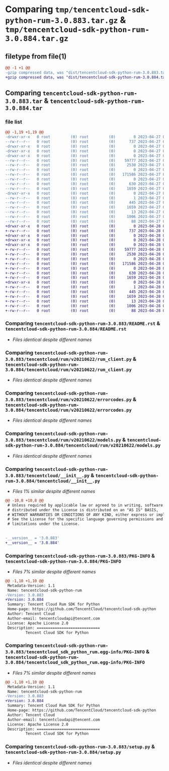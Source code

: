 # Comparing `tmp/tencentcloud-sdk-python-rum-3.0.883.tar.gz` & `tmp/tencentcloud-sdk-python-rum-3.0.884.tar.gz`

## filetype from file(1)

```diff
@@ -1 +1 @@
-gzip compressed data, was "dist/tencentcloud-sdk-python-rum-3.0.883.tar", last modified: Thu Apr 27 00:46:43 2023, max compression
+gzip compressed data, was "dist/tencentcloud-sdk-python-rum-3.0.884.tar", last modified: Fri Apr 28 02:36:58 2023, max compression
```

## Comparing `tencentcloud-sdk-python-rum-3.0.883.tar` & `tencentcloud-sdk-python-rum-3.0.884.tar`

### file list

```diff
@@ -1,19 +1,19 @@
-drwxr-xr-x   0 root         (0) root         (0)        0 2023-04-27 00:46:43.000000 tencentcloud-sdk-python-rum-3.0.883/
--rw-r--r--   0 root         (0) root         (0)      737 2023-04-27 00:46:43.000000 tencentcloud-sdk-python-rum-3.0.883/README.rst
-drwxr-xr-x   0 root         (0) root         (0)        0 2023-04-27 00:46:43.000000 tencentcloud-sdk-python-rum-3.0.883/tencentcloud/
-drwxr-xr-x   0 root         (0) root         (0)        0 2023-04-27 00:46:43.000000 tencentcloud-sdk-python-rum-3.0.883/tencentcloud/rum/
-drwxr-xr-x   0 root         (0) root         (0)        0 2023-04-27 00:46:43.000000 tencentcloud-sdk-python-rum-3.0.883/tencentcloud/rum/v20210622/
--rw-r--r--   0 root         (0) root         (0)    59777 2023-04-27 00:46:43.000000 tencentcloud-sdk-python-rum-3.0.883/tencentcloud/rum/v20210622/rum_client.py
--rw-r--r--   0 root         (0) root         (0)     2530 2023-04-27 00:46:43.000000 tencentcloud-sdk-python-rum-3.0.883/tencentcloud/rum/v20210622/errorcodes.py
--rw-r--r--   0 root         (0) root         (0)        0 2023-04-27 00:46:43.000000 tencentcloud-sdk-python-rum-3.0.883/tencentcloud/rum/v20210622/__init__.py
--rw-r--r--   0 root         (0) root         (0)   171586 2023-04-27 00:46:43.000000 tencentcloud-sdk-python-rum-3.0.883/tencentcloud/rum/v20210622/models.py
--rw-r--r--   0 root         (0) root         (0)        0 2023-04-27 00:46:43.000000 tencentcloud-sdk-python-rum-3.0.883/tencentcloud/rum/__init__.py
--rw-r--r--   0 root         (0) root         (0)      630 2023-04-27 00:46:43.000000 tencentcloud-sdk-python-rum-3.0.883/tencentcloud/__init__.py
--rw-r--r--   0 root         (0) root         (0)     1659 2023-04-27 00:46:43.000000 tencentcloud-sdk-python-rum-3.0.883/PKG-INFO
-drwxr-xr-x   0 root         (0) root         (0)        0 2023-04-27 00:46:43.000000 tencentcloud-sdk-python-rum-3.0.883/tencentcloud_sdk_python_rum.egg-info/
--rw-r--r--   0 root         (0) root         (0)        1 2023-04-27 00:46:43.000000 tencentcloud-sdk-python-rum-3.0.883/tencentcloud_sdk_python_rum.egg-info/dependency_links.txt
--rw-r--r--   0 root         (0) root         (0)      445 2023-04-27 00:46:43.000000 tencentcloud-sdk-python-rum-3.0.883/tencentcloud_sdk_python_rum.egg-info/SOURCES.txt
--rw-r--r--   0 root         (0) root         (0)     1659 2023-04-27 00:46:43.000000 tencentcloud-sdk-python-rum-3.0.883/tencentcloud_sdk_python_rum.egg-info/PKG-INFO
--rw-r--r--   0 root         (0) root         (0)       13 2023-04-27 00:46:43.000000 tencentcloud-sdk-python-rum-3.0.883/tencentcloud_sdk_python_rum.egg-info/top_level.txt
--rw-r--r--   0 root         (0) root         (0)     1006 2023-04-27 00:46:43.000000 tencentcloud-sdk-python-rum-3.0.883/setup.py
--rw-r--r--   0 root         (0) root         (0)       88 2023-04-27 00:46:43.000000 tencentcloud-sdk-python-rum-3.0.883/setup.cfg
+drwxr-xr-x   0 root         (0) root         (0)        0 2023-04-28 02:36:58.000000 tencentcloud-sdk-python-rum-3.0.884/
+-rw-r--r--   0 root         (0) root         (0)      737 2023-04-28 02:36:58.000000 tencentcloud-sdk-python-rum-3.0.884/README.rst
+drwxr-xr-x   0 root         (0) root         (0)        0 2023-04-28 02:36:58.000000 tencentcloud-sdk-python-rum-3.0.884/tencentcloud/
+drwxr-xr-x   0 root         (0) root         (0)        0 2023-04-28 02:36:58.000000 tencentcloud-sdk-python-rum-3.0.884/tencentcloud/rum/
+drwxr-xr-x   0 root         (0) root         (0)        0 2023-04-28 02:36:58.000000 tencentcloud-sdk-python-rum-3.0.884/tencentcloud/rum/v20210622/
+-rw-r--r--   0 root         (0) root         (0)    59777 2023-04-28 02:36:58.000000 tencentcloud-sdk-python-rum-3.0.884/tencentcloud/rum/v20210622/rum_client.py
+-rw-r--r--   0 root         (0) root         (0)     2530 2023-04-28 02:36:58.000000 tencentcloud-sdk-python-rum-3.0.884/tencentcloud/rum/v20210622/errorcodes.py
+-rw-r--r--   0 root         (0) root         (0)        0 2023-04-28 02:36:58.000000 tencentcloud-sdk-python-rum-3.0.884/tencentcloud/rum/v20210622/__init__.py
+-rw-r--r--   0 root         (0) root         (0)   171586 2023-04-28 02:36:58.000000 tencentcloud-sdk-python-rum-3.0.884/tencentcloud/rum/v20210622/models.py
+-rw-r--r--   0 root         (0) root         (0)        0 2023-04-28 02:36:58.000000 tencentcloud-sdk-python-rum-3.0.884/tencentcloud/rum/__init__.py
+-rw-r--r--   0 root         (0) root         (0)      630 2023-04-28 02:36:58.000000 tencentcloud-sdk-python-rum-3.0.884/tencentcloud/__init__.py
+-rw-r--r--   0 root         (0) root         (0)     1659 2023-04-28 02:36:58.000000 tencentcloud-sdk-python-rum-3.0.884/PKG-INFO
+drwxr-xr-x   0 root         (0) root         (0)        0 2023-04-28 02:36:58.000000 tencentcloud-sdk-python-rum-3.0.884/tencentcloud_sdk_python_rum.egg-info/
+-rw-r--r--   0 root         (0) root         (0)        1 2023-04-28 02:36:58.000000 tencentcloud-sdk-python-rum-3.0.884/tencentcloud_sdk_python_rum.egg-info/dependency_links.txt
+-rw-r--r--   0 root         (0) root         (0)      445 2023-04-28 02:36:58.000000 tencentcloud-sdk-python-rum-3.0.884/tencentcloud_sdk_python_rum.egg-info/SOURCES.txt
+-rw-r--r--   0 root         (0) root         (0)     1659 2023-04-28 02:36:58.000000 tencentcloud-sdk-python-rum-3.0.884/tencentcloud_sdk_python_rum.egg-info/PKG-INFO
+-rw-r--r--   0 root         (0) root         (0)       13 2023-04-28 02:36:58.000000 tencentcloud-sdk-python-rum-3.0.884/tencentcloud_sdk_python_rum.egg-info/top_level.txt
+-rw-r--r--   0 root         (0) root         (0)     1006 2023-04-28 02:36:58.000000 tencentcloud-sdk-python-rum-3.0.884/setup.py
+-rw-r--r--   0 root         (0) root         (0)       88 2023-04-28 02:36:58.000000 tencentcloud-sdk-python-rum-3.0.884/setup.cfg
```

### Comparing `tencentcloud-sdk-python-rum-3.0.883/README.rst` & `tencentcloud-sdk-python-rum-3.0.884/README.rst`

 * *Files identical despite different names*

### Comparing `tencentcloud-sdk-python-rum-3.0.883/tencentcloud/rum/v20210622/rum_client.py` & `tencentcloud-sdk-python-rum-3.0.884/tencentcloud/rum/v20210622/rum_client.py`

 * *Files identical despite different names*

### Comparing `tencentcloud-sdk-python-rum-3.0.883/tencentcloud/rum/v20210622/errorcodes.py` & `tencentcloud-sdk-python-rum-3.0.884/tencentcloud/rum/v20210622/errorcodes.py`

 * *Files identical despite different names*

### Comparing `tencentcloud-sdk-python-rum-3.0.883/tencentcloud/rum/v20210622/models.py` & `tencentcloud-sdk-python-rum-3.0.884/tencentcloud/rum/v20210622/models.py`

 * *Files identical despite different names*

### Comparing `tencentcloud-sdk-python-rum-3.0.883/tencentcloud/__init__.py` & `tencentcloud-sdk-python-rum-3.0.884/tencentcloud/__init__.py`

 * *Files 1% similar despite different names*

```diff
@@ -10,8 +10,8 @@
 # Unless required by applicable law or agreed to in writing, software
 # distributed under the License is distributed on an "AS IS" BASIS,
 # WITHOUT WARRANTIES OR CONDITIONS OF ANY KIND, either express or implied.
 # See the License for the specific language governing permissions and
 # limitations under the License.
 
 
-__version__ = '3.0.883'
+__version__ = '3.0.884'
```

### Comparing `tencentcloud-sdk-python-rum-3.0.883/PKG-INFO` & `tencentcloud-sdk-python-rum-3.0.884/PKG-INFO`

 * *Files 7% similar despite different names*

```diff
@@ -1,10 +1,10 @@
 Metadata-Version: 1.1
 Name: tencentcloud-sdk-python-rum
-Version: 3.0.883
+Version: 3.0.884
 Summary: Tencent Cloud Rum SDK for Python
 Home-page: https://github.com/TencentCloud/tencentcloud-sdk-python
 Author: Tencent Cloud
 Author-email: tencentcloudapi@tencent.com
 License: Apache License 2.0
 Description: ============================
         Tencent Cloud SDK for Python
```

### Comparing `tencentcloud-sdk-python-rum-3.0.883/tencentcloud_sdk_python_rum.egg-info/PKG-INFO` & `tencentcloud-sdk-python-rum-3.0.884/tencentcloud_sdk_python_rum.egg-info/PKG-INFO`

 * *Files 7% similar despite different names*

```diff
@@ -1,10 +1,10 @@
 Metadata-Version: 1.1
 Name: tencentcloud-sdk-python-rum
-Version: 3.0.883
+Version: 3.0.884
 Summary: Tencent Cloud Rum SDK for Python
 Home-page: https://github.com/TencentCloud/tencentcloud-sdk-python
 Author: Tencent Cloud
 Author-email: tencentcloudapi@tencent.com
 License: Apache License 2.0
 Description: ============================
         Tencent Cloud SDK for Python
```

### Comparing `tencentcloud-sdk-python-rum-3.0.883/setup.py` & `tencentcloud-sdk-python-rum-3.0.884/setup.py`

 * *Files identical despite different names*

